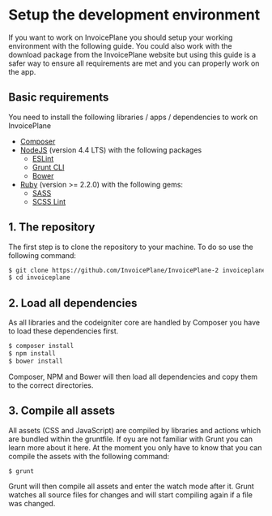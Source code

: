 # Setup the development environment

If you want to work on InvoicePlane you should setup your working environment with the following guide. You could also work with the download package from the InvoicePlane website but using this guide is a safer way to ensure all requirements are met and you can properly work on the app.


## Basic requirements

You need to install the following libraries / apps / dependencies to work on InvoicePlane

* [Composer](https://getcomposer.org/doc/00-intro.md)
* [NodeJS](https://nodejs.org/en/) (version 4.4 LTS) with the following packages
    * [ESLint](http://eslint.org/docs/user-guide/command-line-interface)
    * [Grunt CLI](https://github.com/gruntjs/grunt-cli)
    * [Bower](http://bower.io/)
* [Ruby](https://www.ruby-lang.org/en/) (version >= 2.2.0) with the following gems:
    * [SASS](http://sass-lang.com/install)
    * [SCSS Lint](https://github.com/brigade/scss-lint)


## 1. The repository

The first step is to clone the repository to your machine. To do so use the following command:

```bash
$ git clone https://github.com/InvoicePlane/InvoicePlane-2 invoiceplane
$ cd invoiceplane
```


## 2. Load all dependencies

As all libraries and the codeigniter core are handled by Composer you have to load these dependencies first.

```bash
$ composer install
$ npm install
$ bower install
```

Composer, NPM and Bower will then load all dependencies and copy them to the correct directories.


## 3. Compile all assets

All assets (CSS and JavaScript) are compiled by libraries and actions which are bundled within the gruntfile. If oyu are not familiar with Grunt you can learn more about it here. At the moment you only have to know that you can compile the assets with the following command:

```bash
$ grunt
```
Grunt will then compile all assets and enter the watch mode after it. Grunt watches all source files for changes and will start compiling again if a file was changed.
